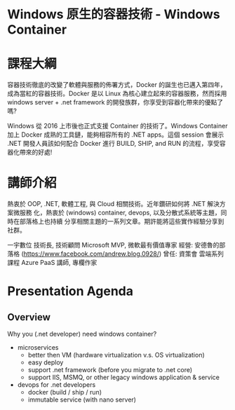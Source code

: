 # Windows 原生的容器技術 - Windows Container

# 課程大綱
容器技術徹底的改變了軟體與服務的佈署方式，Docker 的誕生也已邁入第四年，成為當紅的容器技術。Docker 是以 Linux 為核心建立起來的容器服務，然而採用 windows server + .net framework 的開發族群，你享受到容器化帶來的優點了嗎?

Windows 從 2016 上市後也正式支援 Container 的技術了。Windows Container 加上 Docker 成熟的工具鏈，能夠相容所有的 .NET apps。這個 session 會展示 .NET 開發人員該如何配合 Docker 進行 BUILD, SHIP, and RUN 的流程，享受容器化帶來的好處!

# 講師介紹
熱衷於 OOP, .NET, 軟體工程, 與 Cloud 相關技術。近年鑽研如何將 .NET 解決方案微服務
化，熱衷於 (windows) container, devops, 以及分散式系統等主題，同時在部落格上也持續
分享相關主題的一系列文章。期許能將這些實作經驗分享到社群。

一宇數位 技術長, 技術顧問
Microsoft MVP, 微軟最有價值專家
經營: 安德魯的部落格 (https://www.facebook.com/andrew.blog.0928/)
曾任: 資策會 雲端系列課程 Azure PaaS 講師, 專欄作家


# Presentation Agenda

## Overview

Why you (.net developer) need windows container?
- microservices
  - better then VM (hardware virtualization v.s. OS virtualization)
  - easy deploy
  - support .net framework (before you migrate to .net core)
  - support IIS, MSMQ, or other legacy windows application & service
- devops for .net developers
  - docker (build / ship / run)
  - immutable service (with nano server)






